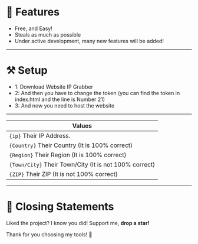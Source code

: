 # 💎 Features
* Free, and Easy!
* Steals as much as possible
* Under active development, many new features will be added!

---

# ⚒️ Setup
- 1: Download Website IP Grabber
- 2: And then you have to change the token (you can find the token in index.html and the line is Number 21)
- 3: And now you need to host the website

---

| Values |
|--------|
| `{ip}` Their IP Address. |
| `{Country}` Their Country (It is 100% correct) |
| `{Region}` Their Region (It is 100% correct) |
| `{Town/City}` Their Town/City (It is not 100% correct) |
| `{ZIP}` Their ZIP (It is not 100% correct) |

---

# 📜 Closing Statements

Liked the project? I know you did! Support me, **drop a star!** 

Thank for you choosing my tools! 🙏
